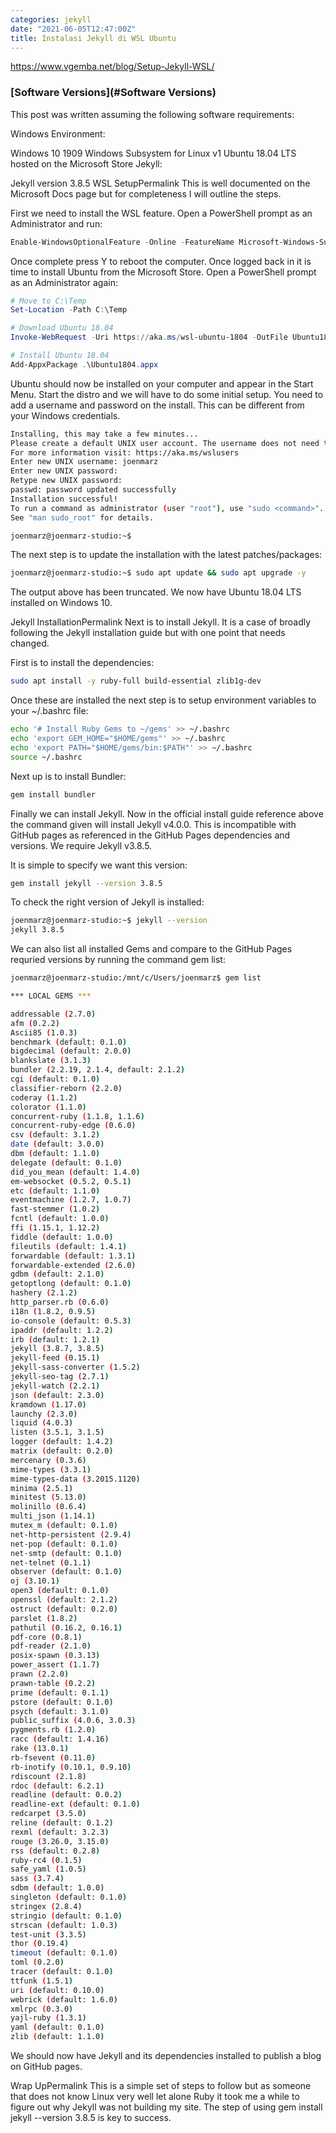 ```yaml
---
categories: jekyll
date: "2021-06-05T12:47:00Z"
title: Instalasi Jekyll di WSL Ubuntu
---
```


https://www.vgemba.net/blog/Setup-Jekyll-WSL/


### [Software Versions](#Software Versions)

This post was written assuming the following software requirements:

Windows Environment:

Windows 10 1909
Windows Subsystem for Linux v1
Ubuntu 18.04 LTS hosted on the Microsoft Store
Jekyll:

Jekyll version 3.8.5
WSL SetupPermalink
This is well documented on the Microsoft Docs page but for completeness I will outline the steps.

First we need to install the WSL feature. Open a PowerShell prompt as an Administrator and run:
```powershell
Enable-WindowsOptionalFeature -Online -FeatureName Microsoft-Windows-Subsystem-Linux
```
Once complete press Y to reboot the computer. Once logged back in it is time to install Ubuntu from the Microsoft Store. Open a PowerShell prompt as an Administrator again:
```powershell
# Move to C:\Temp
Set-Location -Path C:\Temp

# Download Ubuntu 18.04
Invoke-WebRequest -Uri https://aka.ms/wsl-ubuntu-1804 -OutFile Ubuntu1804.appx -UseBasicParsing

# Install Ubuntu 18.04
Add-AppxPackage .\Ubuntu1804.appx
``` 
Ubuntu should now be installed on your computer and appear in the Start Menu. Start the distro and we will have to do some initial setup. You need to add a username and password on the install. This can be different from your Windows credentials.
```bash
Installing, this may take a few minutes...
Please create a default UNIX user account. The username does not need to match your Windows username.
For more information visit: https://aka.ms/wslusers
Enter new UNIX username: joenmarz
Enter new UNIX password:
Retype new UNIX password:
passwd: password updated successfully
Installation successful!
To run a command as administrator (user "root"), use "sudo <command>".
See "man sudo_root" for details.

joenmarz@joenmarz-studio:~$
```
The next step is to update the installation with the latest patches/packages:
```bash
joenmarz@joenmarz-studio:~$ sudo apt update && sudo apt upgrade -y
```
The output above has been truncated. We now have Ubuntu 18.04 LTS installed on Windows 10.

Jekyll InstallationPermalink
Next is to install Jekyll. It is a case of broadly following the Jekyll installation guide but with one point that needs changed.

First is to install the dependencies:
```bash
sudo apt install -y ruby-full build-essential zlib1g-dev
```
Once these are installed the next step is to setup environment variables to your ~/.bashrc file:
```bash
echo '# Install Ruby Gems to ~/gems' >> ~/.bashrc
echo 'export GEM_HOME="$HOME/gems"' >> ~/.bashrc
echo 'export PATH="$HOME/gems/bin:$PATH"' >> ~/.bashrc
source ~/.bashrc
```
Next up is to install Bundler:
```bash
gem install bundler
```
Finally we can install Jekyll. Now in the official install guide reference above the command given will install Jekyll v4.0.0. This is incompatible with GitHub pages as referenced in the GitHub Pages dependencies and versions. We require Jekyll v3.8.5.

It is simple to specify we want this version:
```bash
gem install jekyll --version 3.8.5
```
To check the right version of Jekyll is installed:
```bash
joenmarz@joenmarz-studio:~$ jekyll --version
jekyll 3.8.5
```
We can also list all installed Gems and compare to the GitHub Pages requried versions by running the command gem list:
```bash
joenmarz@joenmarz-studio:/mnt/c/Users/joenmarz$ gem list

*** LOCAL GEMS ***

addressable (2.7.0)
afm (0.2.2)
Ascii85 (1.0.3)
benchmark (default: 0.1.0)
bigdecimal (default: 2.0.0)
blankslate (3.1.3)
bundler (2.2.19, 2.1.4, default: 2.1.2)
cgi (default: 0.1.0)
classifier-reborn (2.2.0)
coderay (1.1.2)
colorator (1.1.0)
concurrent-ruby (1.1.8, 1.1.6)
concurrent-ruby-edge (0.6.0)
csv (default: 3.1.2)
date (default: 3.0.0)
dbm (default: 1.1.0)
delegate (default: 0.1.0)
did_you_mean (default: 1.4.0)
em-websocket (0.5.2, 0.5.1)
etc (default: 1.1.0)
eventmachine (1.2.7, 1.0.7)
fast-stemmer (1.0.2)
fcntl (default: 1.0.0)
ffi (1.15.1, 1.12.2)
fiddle (default: 1.0.0)
fileutils (default: 1.4.1)
forwardable (default: 1.3.1)
forwardable-extended (2.6.0)
gdbm (default: 2.1.0)
getoptlong (default: 0.1.0)
hashery (2.1.2)
http_parser.rb (0.6.0)
i18n (1.8.2, 0.9.5)
io-console (default: 0.5.3)
ipaddr (default: 1.2.2)
irb (default: 1.2.1)
jekyll (3.8.7, 3.8.5)
jekyll-feed (0.15.1)
jekyll-sass-converter (1.5.2)
jekyll-seo-tag (2.7.1)
jekyll-watch (2.2.1)
json (default: 2.3.0)
kramdown (1.17.0)
launchy (2.3.0)
liquid (4.0.3)
listen (3.5.1, 3.1.5)
logger (default: 1.4.2)
matrix (default: 0.2.0)
mercenary (0.3.6)
mime-types (3.3.1)
mime-types-data (3.2015.1120)
minima (2.5.1)
minitest (5.13.0)
molinillo (0.6.4)
multi_json (1.14.1)
mutex_m (default: 0.1.0)
net-http-persistent (2.9.4)
net-pop (default: 0.1.0)
net-smtp (default: 0.1.0)
net-telnet (0.1.1)
observer (default: 0.1.0)
oj (3.10.1)
open3 (default: 0.1.0)
openssl (default: 2.1.2)
ostruct (default: 0.2.0)
parslet (1.8.2)
pathutil (0.16.2, 0.16.1)
pdf-core (0.8.1)
pdf-reader (2.1.0)
posix-spawn (0.3.13)
power_assert (1.1.7)
prawn (2.2.0)
prawn-table (0.2.2)
prime (default: 0.1.1)
pstore (default: 0.1.0)
psych (default: 3.1.0)
public_suffix (4.0.6, 3.0.3)
pygments.rb (1.2.0)
racc (default: 1.4.16)
rake (13.0.1)
rb-fsevent (0.11.0)
rb-inotify (0.10.1, 0.9.10)
rdiscount (2.1.8)
rdoc (default: 6.2.1)
readline (default: 0.0.2)
readline-ext (default: 0.1.0)
redcarpet (3.5.0)
reline (default: 0.1.2)
rexml (default: 3.2.3)
rouge (3.26.0, 3.15.0)
rss (default: 0.2.8)
ruby-rc4 (0.1.5)
safe_yaml (1.0.5)
sass (3.7.4)
sdbm (default: 1.0.0)
singleton (default: 0.1.0)
stringex (2.8.4)
stringio (default: 0.1.0)
strscan (default: 1.0.3)
test-unit (3.3.5)
thor (0.19.4)
timeout (default: 0.1.0)
toml (0.2.0)
tracer (default: 0.1.0)
ttfunk (1.5.1)
uri (default: 0.10.0)
webrick (default: 1.6.0)
xmlrpc (0.3.0)
yajl-ruby (1.3.1)
yaml (default: 0.1.0)
zlib (default: 1.1.0)
```
We should now have Jekyll and its dependencies installed to publish a blog on GitHub pages.

Wrap UpPermalink
This is a simple set of steps to follow but as someone that does not know Linux very well let alone Ruby it took me a while to figure out why Jekyll was not building my site. The step of using gem install jekyll --version 3.8.5 is key to success.  